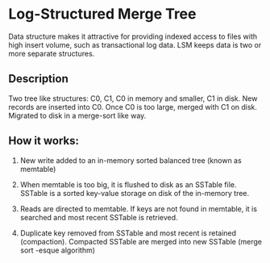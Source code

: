 # Log-Structured Merge Tree

Data structure makes it attractive for providing indexed access to files with high insert volume, such as transactional log data. LSM keeps data is two or more separate structures. 

## Description

Two tree like structures: C0, C1, C0 in memory and smaller, C1 in disk. New records are inserted into C0. Once C0 is too large, merged with C1 on disk. Migrated to disk in a merge-sort like way. 

## How it works:

1. New write added to an in-memory sorted balanced tree (known as memtable)

2. When memtable is too big, it is flushed to disk as an SSTable file. SSTable is a sorted key-value storage on disk of the in-memory tree. 

3. Reads are directed to memtable. If keys are not found in memtable, it is searched and most recent SSTable is retrieved. 

4. Duplicate key removed from SSTable and most recent is retained (compaction). Compacted SSTable are merged into new SSTable (merge sort -esque algorithm)


